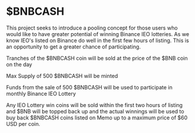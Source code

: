 # $BNBCASH
This project seeks to introduce a pooling concept for those users who would like to have greater potential of winning Binance IEO lotteries. As we know IEO's listed on Binance do well in the first few hours of listing. This is an opportunity to get a greater chance of participating.


Tranches of the $BNBCASH coin will be sold at the price of the $BNB coin on the day


Max Supply of 500  $BNBCASH will be minted


Funds from the sale of 500  $BNBCASH will be used to participate in monthly Binance IEO Lottery


Any IEO Lottery win coins will be sold within the first two hours of listing and $BNB will be topped back up and the actual winnings will be used to buy back  $BNBCASH coins listed on Memo up to a maximum price of $60 USD per coin.
